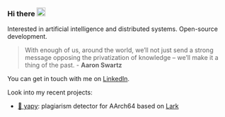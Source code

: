 ### Hi there <img src="https://raw.githubusercontent.com/iampavangandhi/iampavangandhi/master/gifs/Hi.gif" width="20"></img>

Interested in artificial intelligence and distributed systems. Open-source development.

> With enough of us, around the world, we’ll not just send a strong message opposing the privatization of knowledge – we’ll make it a thing of the past. - **Aaron Swartz**

You can get in touch with me on [LinkedIn](https://www.linkedin.com/in/luis-tavares18/).

Look into my recent projects:

- [🐍 yapy](https://github.com/luist18/yapy-arm64): plagiarism detector for AArch64 based on [Lark](https://github.com/lark-parser/lark)


<!--
**luist18/luist18** is a ✨ _special_ ✨ repository because its `README.md` (this file) appears on your GitHub profile.

Here are some ideas to get you started:

- 🔭 I’m currently working on ...
- 🌱 I’m currently learning ...
- 👯 I’m looking to collaborate on ...
- 🤔 I’m looking for help with ...
- 💬 Ask me about ...
- 📫 How to reach me: ...
- 😄 Pronouns: ...
- ⚡ Fun fact: ...
-->
